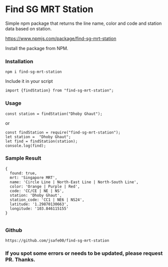 # Find SG MRT Station

Simple npm package that returns the line name, color and code and station data based on station.

https://www.npmjs.com/package/find-sg-mrt-station

Install the package from NPM.

### Installation

```
npm i find-sg-mrt-station
```

Include it in your script

```
import {findStation} from "find-sg-mrt-station";
```

### Usage

```
const station = findStation("Dhoby Ghaut");
```

or

```
const findStation = require("find-sg-mrt-station");
let station =  "Dhoby Ghaut";
let find = findStation(station);
console.log(find);
```

### Sample Result

```
{
  found: true,
  mrt: 'Singapore MRT',
  name: 'Circle Line | North-East Line | North-South Line',
  color: 'Orange | Purple | Red',
  code: 'CC/CE | NE | NS',
  station: 'Dhoby Ghaut',
  station_code: 'CC1 | NE6 | NS24',
  latitude: '1.29870130663',
  longitude: '103.846115155'
}


```
### Github

```
https://github.com/jsafe00/find-sg-mrt-station
```

### If you spot some errors or needs to be updated, please request PR. Thanks.
